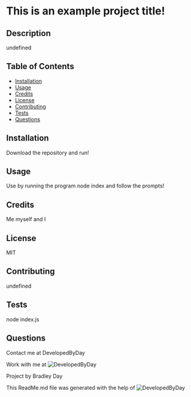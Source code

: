 

# This is an example project title!

  ## Description

  undefined

  ## Table of Contents
  
  * [Installation](#installation)
  * [Usage](#usage)
  * [Credits](#credits)
  * [License](#license)
  * [Contributing](#contributing)
  * [Tests](#tests)
  * [Questions](#questions)
  
  ## Installation

  Download the repository and run!

  ## Usage

  Use by running the program node index and follow the prompts!

  ## Credits

  Me myself and I

  ## License

  MIT

  ## Contributing

  undefined

  ## Tests

  node index.js

  ## Questions

  Contact me at DevelopedByDay

  Work with me at ![DevelopedByDay](https://github.com/DevelopedByDay)

  Project by Bradley Day




  This ReadMe.md file was generated with the help of ![DevelopedByDay](https://github.com/DevelopedByDay)
